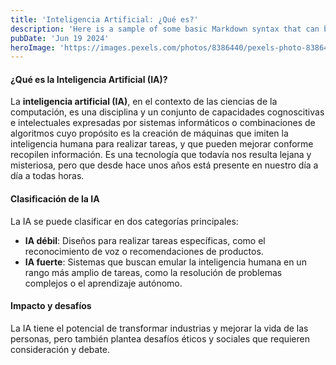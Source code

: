 ```yaml
---
title: 'Inteligencia Artificial: ¿Qué es?'
description: 'Here is a sample of some basic Markdown syntax that can be used when writing Markdown content in Astro.'
pubDate: 'Jun 19 2024'
heroImage: 'https://images.pexels.com/photos/8386440/pexels-photo-8386440.jpeg?auto=compress&cs=tinysrgb&w=1260&h=750&dpr=1'
---
```


#### ¿Qué es la Inteligencia Artificial (IA)?

La **inteligencia artificial (IA)**, en el contexto de las ciencias de la computación, es una disciplina y un conjunto de capacidades cognoscitivas e intelectuales expresadas por sistemas informáticos o combinaciones de algoritmos cuyo propósito es la creación de máquinas que imiten la inteligencia humana para realizar tareas, y que pueden mejorar conforme recopilen información. Es una tecnología que todavía nos resulta lejana y misteriosa, pero que desde hace unos años está presente en nuestro día a día a todas horas.

#### Clasificación de la IA

La IA se puede clasificar en dos categorías principales:

- **IA débil**: Diseños para realizar tareas específicas, como el reconocimiento de voz o recomendaciones de productos.
- **IA fuerte**: Sistemas que buscan emular la inteligencia humana en un rango más amplio de tareas, como la resolución de problemas complejos o el aprendizaje autónomo.

#### Impacto y desafíos

La IA tiene el potencial de transformar industrias y mejorar la vida de las personas, pero también plantea desafíos éticos y sociales que requieren consideración y debate.

